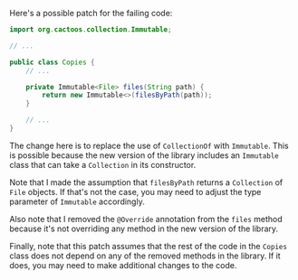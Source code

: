 Here's a possible patch for the failing code:
```java
import org.cactoos.collection.Immutable;

// ...

public class Copies {
    // ...

    private Immutable<File> files(String path) {
        return new Immutable<>(filesByPath(path));
    }

    // ...
}
```
The change here is to replace the use of `CollectionOf` with `Immutable`. This is possible because the new version of the library includes an `Immutable` class that can take a `Collection` in its constructor.

Note that I made the assumption that `filesByPath` returns a `Collection` of `File` objects. If that's not the case, you may need to adjust the type parameter of `Immutable` accordingly.

Also note that I removed the `@Override` annotation from the `files` method because it's not overriding any method in the new version of the library.

Finally, note that this patch assumes that the rest of the code in the `Copies` class does not depend on any of the removed methods in the library. If it does, you may need to make additional changes to the code.